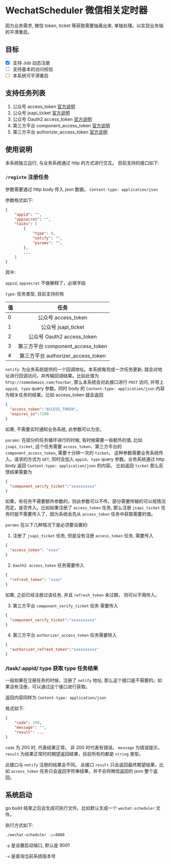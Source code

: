 # WechatScheduler 微信相关定时器
因为业务需求, 微信 token, ticket 等获取需要抽离出来, 单独处理。以实现业务端的平滑重启。

## 目标
- [x] 支持 Job 动态注册
- [ ] 支持基本的访问校验
- [ ] 本系统可平滑重启

## 支持任务列表
1. 公众号 access_token [官方说明](https://mp.weixin.qq.com/wiki?t=resource/res_main&id=mp1421140183)
2. 公众号 jsapi_ticket [官方说明](https://mp.weixin.qq.com/wiki?t=resource/res_main&id=mp1421141115)
3. 公众号 Oauth2 access_token [官方说明](https://mp.weixin.qq.com/wiki?t=resource/res_main&id=mp1421140842)
4. 第三方平台 component_access_token [官方说明](https://open.weixin.qq.com/cgi-bin/showdocument?action=dir_list&t=resource/res_list&verify=1&id=open1453779503&token=&lang=zh_CN)
5. 第三方平台 authorizer_access_token [官方说明](https://open.weixin.qq.com/cgi-bin/showdocument?action=dir_list&t=resource/res_list&verify=1&id=open1453779503&token=&lang=zh_CN)

## 使用说明
本系统独立运行, 与业务系统通过 http 的方式进行交互。 目前支持的接口如下:


### `/registe` 注册任务

参数需要通过 http body 传入 json 数据。 `Content-type: application/json`

参数格式如下:
```json
{
	"appid": "",
	"appsecret": "",
	"tasks": [
		{
			"type": 0,
			"notify": "",
			"params": "",
		},
		...
	]
}
```
其中:

`appid`, `appsecret` 不做解释了，必填字段

`type`: 任务类型, 目前支持的有

| 值 |      任务     |
|----|:-------------:|
| 0 | 公众号 access_token |
| 1 | 公众号 jsapi_ticket |
| 2 | 公众号 Oauth2 access_token |
| 3 | 第三方平台 component_access_token |
| 4 | 第三方平台 authorizer_access_token |

`notify`: 为业务系统提供的一个回调地址。本系统每完成一次任务更新, 就会对地址进行回调访问，并传输回调结果。比如此值为 `http://somedomain.com/foo/bar`, 那么本系统会对此接口进行 `POST` 访问, 并带上 `appid`、`type` query 参数。同时 body 的 `Content-type: application/json` 内容为相关任务的结果。比如 access_token 就会返回 
```json
{
  "access_token":"ACCESS_TOKEN",
  "expires_in":7200
}
```
如果, 不需要实时通知业务系统, 此参数可以为空。


`params`: 在部分的任务循环进行的时候, 有时候需要一些额外的值, 比如 `jsapi_ticket`, 这个任务需要 `access_token`、第三方平台的 `component_access_token`, 需要十分钟一次的 `ticket`。 这种参数需要业务系统传入。请求的方式为 `GET`, 同时会加入 `appid`、`type` query 参数。业务系统通过 http body 返回 `Content-type: application/json` 的内容。 比如返回 `ticket` 那么反馈结果需要为
```json
{
  "component_verify_ticket":"xxxxxxxxxx"
}
```
如果，有任务不需要额外参数的，则此参数可以不传。部分需要传输的可以视情况而定，是否传入。比如如果注册了 `access_token` 任务, 那么注册 `jsapi_ticket` 任务时就不需要传入了，因为系统会先从 `access_token` 任务中获取需要的值。

`params` 在以下几种情况下是必须要设置的:

1. 注册了 `jsapi_ticket` 任务, 但是没有注册 `access_token` 任务, 需要传入
```json
{
  "access_token": "xxxx"
}
```

2. `Oauth2 access_token` 任务需要传入
```json
{
  "refresh_token": "xxxx"
}
```
如果, 之前已经注册过该任务, 并且 `refresh_token` 未过期， 则可以不用传入。

3. 第三方平台 `component_verify_ticket` 任务 需要传入
```json
{
  "component_verify_ticket":"xxxxxxxxxx"
}
```
4. 第三方平台 `authorizer_access_token` 任务需要转入
```json
{
  "authorizer_refresh_token":"xxxxxxxxxx"
}
```


### /task/:appid/:type 获取 type 任务结果

一般如果在注册任务的时候，注册了 `notify` 地址, 那么这个接口是不需要的。如果没有注册，可以通过这个接口进行获取。

返回内容同样为 `Content-type: application/json`

格式如下:
```json
{
    "code": 200,
    "message": "",
    "result": ...
}
```

`code` 为 200 时, 代表结果正常。
非 200 时代表有错误。 `message` 为错误提示。`result` 为结果正常时的期望返回结果，目前所有的都是 `string` 类型。

此接口与 `notify` 注册的结果会不同。 此接口 `result` 只会返回最终期望结果，比如 `access_token` 任务只会返回字符串结果，并不会将微信返回的 json 整个返回。

## 系统启动
go build 结束之后会生成可执行文件。比如默认生成一个 `wechat-scheduler` 文件。

执行方式如下:
```bash
./wechat-scheduler -p=8080
```

`-p` 是设置启动端口, 默认是 9001

`-v` 是查询当前系统版本号
